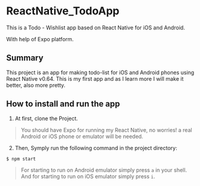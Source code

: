 # ReactNative_TodoApp
This is a Todo - Wishlist app based on React Native for iOS and Android.

With help of Expo platform.

## Summary
This project is an app for making todo-list for iOS and Android phones using React Native v0.64. This is my first app and as I learn more I will make it better, also more pretty.  

## How to install and run the app
1. At first, clone the Project.
>You should have Expo for running my React Native, no worries! a real Android or iOS phone or emulator will be needed.
2. Then, Symply run the following command in the project directory:  

```shell
$ npm start
```

> For starting to run on Android emulator simply press `a` in your shell.  
> And for starting to run on iOS emulator simply press `i`.